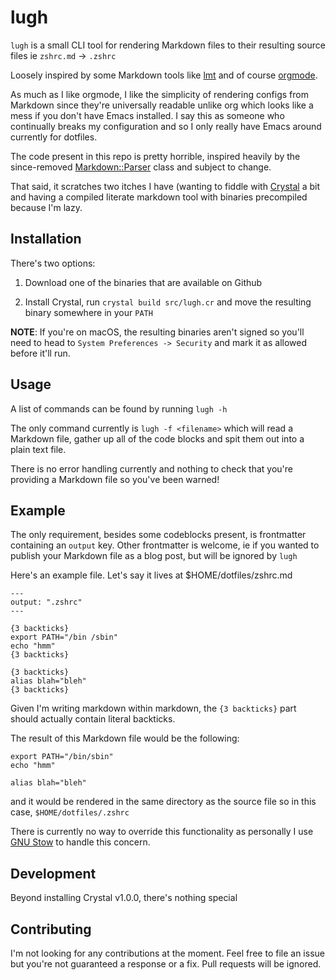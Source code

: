 # lugh

`lugh` is a small CLI tool for rendering Markdown files to their resulting source files ie `zshrc.md` -> `.zshrc`

Loosely inspired by some Markdown tools like [lmt](https://github.com/driusan/lmt) and of course [orgmode](https://orgmode.org).

As much as I like orgmode, I like the simplicity of rendering configs from Markdown since they're universally readable unlike org which looks like a mess if you don't have Emacs installed. I say this as someone who continually breaks my configuration and so I only really have Emacs around currently for dotfiles.

The code present in this repo is pretty horrible, inspired heavily by the since-removed [Markdown::Parser](https://crystal-lang.org/api/0.20.3/Markdown/Parser.html) class and subject to change.

That said, it scratches two itches I have (wanting to fiddle with [Crystal](https://crystal-lang.org) a bit and having a compiled literate markdown tool with binaries precompiled because I'm lazy.

## Installation

There's two options:

1) Download one of the binaries that are available on Github

2) Install Crystal, run `crystal build src/lugh.cr` and move the resulting binary somewhere in your `PATH`

**NOTE**: If you're on macOS, the resulting binaries aren't signed so you'll need to head to `System Preferences -> Security` and mark it as allowed before it'll run.

## Usage

A list of commands can be found by running `lugh -h`

The only command currently is `lugh -f <filename>` which will read a Markdown file, gather up all of the code blocks and spit them out into a plain text file.

There is no error handling currently and nothing to check that you're providing a Markdown file so you've been warned!

## Example

The only requirement, besides some codeblocks present, is frontmatter containing an `output` key. Other frontmatter is welcome, ie if you wanted to publish your Markdown file as a blog post, but will be ignored by `lugh`

Here's an example file. Let's say it lives at $HOME/dotfiles/zshrc.md

```
---
output: ".zshrc"
---

{3 backticks}
export PATH="/bin /sbin"
echo "hmm"
{3 backticks}

{3 backticks}
alias blah="bleh"
{3 backticks}
```

Given I'm writing markdown within markdown, the `{3 backticks}` part should actually contain literal backticks.

The result of this Markdown file would be the following:

```
export PATH="/bin/sbin"
echo "hmm"

alias blah="bleh"
```

and it would be rendered in the same directory as the source file so in this case, `$HOME/dotfiles/.zshrc`

There is currently no way to override this functionality as personally I use [GNU Stow](https://www.gnu.org/software/stow) to handle this concern.

## Development

Beyond installing Crystal v1.0.0, there's nothing special

## Contributing

I'm not looking for any contributions at the moment. Feel free to file an issue but you're not guaranteed a response or a fix. Pull requests will be ignored.

